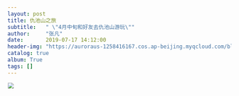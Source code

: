 ```yaml
---
layout: post
title: 仇池山之旅
subtitle:   " \"4月中旬和好友去仇池山游玩\""
author:     "张凡"
date:       2019-07-17 14:12:00
header-img: "https://auroraus-1258416167.cos.ap-beijing.myqcloud.com/blog/other/traval/%E4%BB%87%E6%B1%A0%E5%B1%B1%E4%B9%8B%E6%97%85/1.png"
catalog: true
album: True
tags: []
---
```


<img src="https://auroraus-1258416167.cos.ap-beijing.myqcloud.com/blog/other/traval/%E4%BB%87%E6%B1%A0%E5%B1%B1%E4%B9%8B%E6%97%85/1.png" width="100%" height="100%" style="zoom: 80%;" />

<img src="https://auroraus-1258416167.cos.ap-beijing.myqcloud.com/blog/other/traval/%E4%BB%87%E6%B1%A0%E5%B1%B1%E4%B9%8B%E6%97%85/2.png" width="100%" height="100%" style="zoom: 80%;" />

<img src="https://auroraus-1258416167.cos.ap-beijing.myqcloud.com/blog/other/traval/%E4%BB%87%E6%B1%A0%E5%B1%B1%E4%B9%8B%E6%97%85/3.png" width="100%" height="100%" style="zoom: 80%;" />

<img src="https://auroraus-1258416167.cos.ap-beijing.myqcloud.com/blog/other/traval/%E4%BB%87%E6%B1%A0%E5%B1%B1%E4%B9%8B%E6%97%85/4.png" width="100%" height="100%" style="zoom: 80%;" />

<img src="https://auroraus-1258416167.cos.ap-beijing.myqcloud.com/blog/other/traval/%E4%BB%87%E6%B1%A0%E5%B1%B1%E4%B9%8B%E6%97%85/5.png" width="100%" height="100%" style="zoom: 80%;" />

<img src="https://auroraus-1258416167.cos.ap-beijing.myqcloud.com/blog/other/traval/%E4%BB%87%E6%B1%A0%E5%B1%B1%E4%B9%8B%E6%97%85/6.png" width="100%" height="100%" style="zoom: 80%;" />

<img src="https://auroraus-1258416167.cos.ap-beijing.myqcloud.com/blog/other/traval/%E4%BB%87%E6%B1%A0%E5%B1%B1%E4%B9%8B%E6%97%85/7.png" width="100%" height="100%" style="zoom: 80%;" />

<img src="https://auroraus-1258416167.cos.ap-beijing.myqcloud.com/blog/other/traval/%E4%BB%87%E6%B1%A0%E5%B1%B1%E4%B9%8B%E6%97%85/9.png" width="100%" height="100%" style="zoom: 80%;" />

<img src="https://auroraus-1258416167.cos.ap-beijing.myqcloud.com/blog/other/traval/%E4%BB%87%E6%B1%A0%E5%B1%B1%E4%B9%8B%E6%97%85/10.png" width="100%" height="100%" style="zoom: 80%;" />

<img src="https://auroraus-1258416167.cos.ap-beijing.myqcloud.com/blog/other/traval/%E4%BB%87%E6%B1%A0%E5%B1%B1%E4%B9%8B%E6%97%85/11.png" width="100%" height="100%" style="zoom: 80%;" />

<img src="https://auroraus-1258416167.cos.ap-beijing.myqcloud.com/blog/other/traval/%E4%BB%87%E6%B1%A0%E5%B1%B1%E4%B9%8B%E6%97%85/12.png" width="100%" height="100%" style="zoom: 80%;" />

<img src="https://auroraus-1258416167.cos.ap-beijing.myqcloud.com/blog/other/traval/%E4%BB%87%E6%B1%A0%E5%B1%B1%E4%B9%8B%E6%97%85/13.png" width="100%" height="100%" style="zoom: 80%;" />

<img src="https://auroraus-1258416167.cos.ap-beijing.myqcloud.com/blog/other/traval/%E4%BB%87%E6%B1%A0%E5%B1%B1%E4%B9%8B%E6%97%85/14.png" width="100%" height="100%" style="zoom: 80%;" />

<img src="https://auroraus-1258416167.cos.ap-beijing.myqcloud.com/blog/other/traval/%E4%BB%87%E6%B1%A0%E5%B1%B1%E4%B9%8B%E6%97%85/15.png" width="100%" height="100%" style="zoom: 80%;" />

<img src="https://auroraus-1258416167.cos.ap-beijing.myqcloud.com/blog/other/traval/%E4%BB%87%E6%B1%A0%E5%B1%B1%E4%B9%8B%E6%97%85/16.png" width="100%" height="100%" style="zoom: 80%;" />

<img src="https://auroraus-1258416167.cos.ap-beijing.myqcloud.com/blog/other/traval/%E4%BB%87%E6%B1%A0%E5%B1%B1%E4%B9%8B%E6%97%85/17.png" width="100%" height="100%" style="zoom: 80%;" />

<img src="https://auroraus-1258416167.cos.ap-beijing.myqcloud.com/blog/other/traval/%E4%BB%87%E6%B1%A0%E5%B1%B1%E4%B9%8B%E6%97%85/18.png" width="100%" height="100%" style="zoom: 80%;" />

<img src="https://auroraus-1258416167.cos.ap-beijing.myqcloud.com/blog/other/traval/%E4%BB%87%E6%B1%A0%E5%B1%B1%E4%B9%8B%E6%97%85/19.png" width="100%" height="100%" style="zoom: 80%;" />

<img src="https://auroraus-1258416167.cos.ap-beijing.myqcloud.com/blog/other/traval/%E4%BB%87%E6%B1%A0%E5%B1%B1%E4%B9%8B%E6%97%85/20.png" width="100%" height="100%" style="zoom: 80%;" />

<img src="https://auroraus-1258416167.cos.ap-beijing.myqcloud.com/blog/other/traval/%E4%BB%87%E6%B1%A0%E5%B1%B1%E4%B9%8B%E6%97%85/21.png" width="100%" height="100%" style="zoom: 80%;" />

<img src="https://auroraus-1258416167.cos.ap-beijing.myqcloud.com/blog/other/traval/%E4%BB%87%E6%B1%A0%E5%B1%B1%E4%B9%8B%E6%97%85/22.png" width="100%" height="100%" style="zoom: 80%;" />

<div markdown="0">
       <audio autoplay="autoplay" src="https://auroraus-1258416167.cos.ap-beijing.myqcloud.com/musics/%E5%9C%A8%E6%B0%B4%E4%B8%80%E6%96%B9.mp3"></audio>
</div>